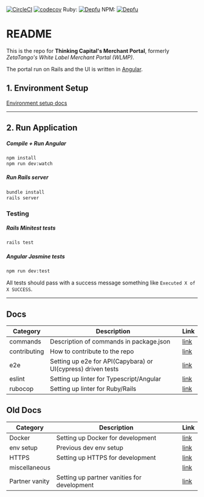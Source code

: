 [![CircleCI](https://circleci.com/gh/Zetatango/foghorn.svg?style=svg&circle-token=96488ef4d9114e48761c1ec17c389dda3e91d17d)](https://circleci.com/gh/Zetatango/foghorn) [![codecov](https://codecov.io/gh/Zetatango/foghorn/branch/master/graph/badge.svg?token=aeQLgEIliv)](https://codecov.io/gh/Zetatango/foghorn) Ruby: [![Depfu](https://badges.depfu.com/badges/c9d769888ca0f35b0c244bda1e016bff/overview.svg)](https://depfu.com/repos/Zetatango/foghorn?project_id=6635) NPM: [![Depfu](https://badges.depfu.com/badges/776b62c147fae36eca2dbf0b3112a89f/overview.svg)](https://depfu.com/repos/Zetatango/foghorn?project_id=6636)

# README
This is the repo for **Thinking Capital's Merchant Portal**, formerly *ZetaTango's White Label Merchant Portal (WLMP)*.

The portal run on Rails and the UI is written in [Angular](https://github.com/angular).

## 1. Environment Setup
[Environment setup docs](https://github.com/Zetatango/zetatango/blob/master/doc/env.md)


---
## 2. Run Application

##### Compile + Run Angular
``` bash
npm install
npm run dev:watch
```
##### Run Rails server
``` bash
bundle install
rails server
```
### Testing
##### Rails Minitest tests
``` bash
rails test
```

##### Angular Jasmine tests
``` bash
npm run dev:test
```

All tests should pass with a success message something like `Executed X of X SUCCESS`.

---

## Docs
|Category|Description|Link|
|--|--|--|
|commands|Description of commands in package.json|[link](doc/readme/commands.md)|
|contributing|How to contribute to the repo|[link](doc/readme/contributing.md)|
|e2e|Setting up e2e for API(Capybara) or UI(cypress) driven tests |[link](doc/readme/e2e.md)|
|eslint|Setting up linter for Typescript/Angular |[link](doc/readme/angular.md)|
|rubocop|Setting up linter for Ruby/Rails|[link](doc/readme/rubocop.md)|

## Old Docs
|Category|Description|Link|
|--|--|--|
|Docker|Setting up Docker for development|[link](doc/readme/docker.md)|
|env setup|Previous dev env setup|[link](doc/readme/env.md)|
|HTTPS|Setting up HTTPS for development|[link](doc/readme/https.md)|
|miscellaneous||[link](doc/readme/misc.md)|
|Partner vanity|Setting up partner vanities for development|[link](doc/readme/vanity.md)|

